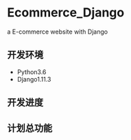 # Ecommerce_Django
a E-commerce website with Django

## 开发环境
- Python3.6
- Django1.11.3

## 开发进度

## 计划总功能

